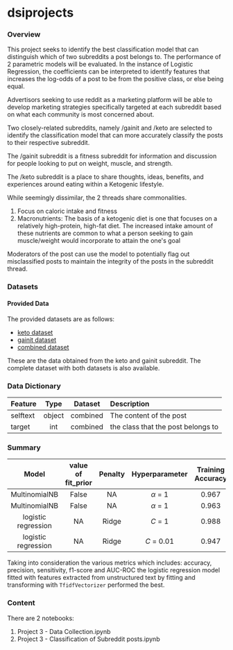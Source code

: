 # dsiprojects
### Overview

This project seeks to identify the best classification model that can distinguish which of two subreddits a post belongs to. The  performance of 2 parametric models will be evaluated. In the instance of Logistic Regression, the coefficients can be interpreted to identify features that increases the log-odds of a post to be from the positive class, or else being equal.

Advertisors seeking to use reddit as a marketing platform will be able to develop marketing strategies specifically targeted  at each subreddit based on what each community is most concerned about.

Two closely-related subreddits, namely /gainit and /keto are selected to identify the classification model that can more accurately classify the posts to their respective subreddit.

The /gainit subreddit is a fitness subreddit for information and discussion for people looking to put on weight, muscle, and strength.

The /keto subreddit is a place to share thoughts, ideas, benefits, and experiences around eating within a Ketogenic lifestyle.

While seemingly dissimilar, the 2 threads share commonalities.
1. Focus on caloric intake and fitness
2. Macronutrients: The basis of a ketogenic diet is one that focuses on a relatively high-protein, high-fat diet. The increased intake amount of these nutrients are common to what a person seeking to gain muscle/weight would incorporate to attain the one's goal

Moderators of the post can use the model to potentially flag out misclassified posts to maintain the integrity of the posts in the subreddit thread.  

### Datasets

#### Provided Data

The provided datasets are as follows:

- [keto dataset](./datasets/keto.csv)
- [gainit dataset](./datasets/gainit.csv)
- [combined dataset](./datasets/combined.csv)


These are the data obtained from the keto and gainit subreddit. The complete dataset with both datasets is also available.

### Data Dictionary

|Feature|Type|Dataset|Description|
|:---|:---:|:---:|:---|
|selftext|object|combined|The content of the post|
|target|int|combined|the class that the post belongs to|

### Summary

|        Model        |    value of fit_prior   | Penalty |   Hyperparameter   | Training Accuracy | Testing Accuracy |Vectorizer |
|:-------------------:|:--------------:|:-------:|:----------:|:-----------------:|:----------------:|:----------------:|
|         MultinomialNB         |  False |    NA   |      *α* = 1     |       0.967      |      0.896     |CountVectorizer|
|         MultinomialNB         |  False |    NA   |      *α* = 1     |       0.963      |      0.892      |TfidfVectorizer|
| logistic regression |   NA   |  Ridge  |   *C* = 1 |       0.988      |      0.904      |TfidfVectorizer|
| logistic regression |   NA   |  Ridge  | *C* = 0.01 |       0.947      |      0.892      |CountVectorizer|

Taking into consideration the various metrics which includes: accuracy, precision, sensitivity, f1-score and AUC-ROC the logistic regression model fitted with features extracted from unstructured text by fitting and transforming with `TfidfVectorizer` performed the best.

### Content

There are 2 notebooks:
1. Project 3 - Data Collection.ipynb
2. Project 3 - Classification of Subreddit posts.ipynb
